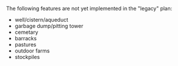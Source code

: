 The following features are not yet implemented in the "legacy" plan:

- well/cistern/aqueduct
- garbage dump/pitting tower
- cemetary
- barracks
- pastures
- outdoor farms
- stockpiles
